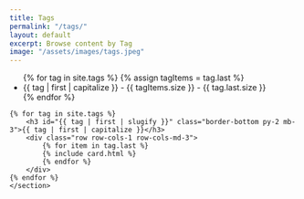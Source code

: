 ```yaml
---
title: Tags
permalink: "/tags/"
layout: default
excerpt: Browse content by Tag
image: "/assets/images/tags.jpeg"
---
```


<!-- Content -->
<main class="p-3" aria-label="Content">
    <section class="container">
    <ul>
        {% for tag in site.tags %}
        {% assign tagItems = tag.last %}
        <li>{{ tag | first | capitalize }} - {{ tagItems.size }} - {{ tag.last.size }}</li>
        {% endfor %}
    </ul>

    {% for tag in site.tags %}
        <h3 id="{{ tag | first | slugify }}" class="border-bottom py-2 mb-3">{{ tag | first | capitalize }}</h3>
        <div class="row row-cols-1 row-cols-md-3">
            {% for item in tag.last %}
            {% include card.html %}
            {% endfor %}
        </div>
    {% endfor %}
    </section>
</main>